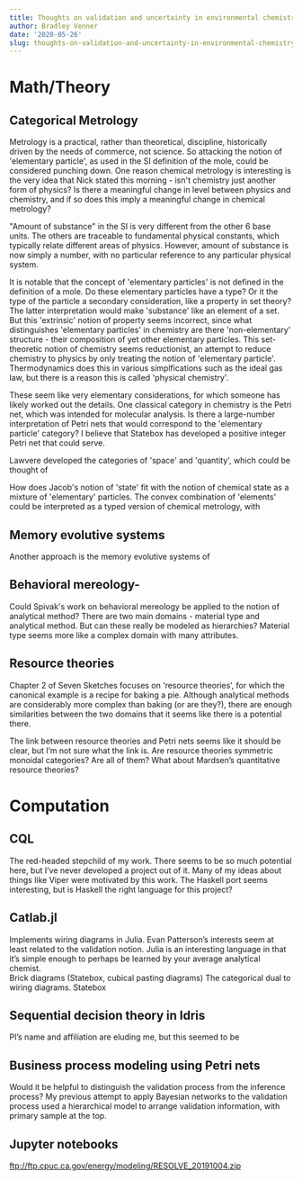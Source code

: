 ```yaml
---
title: Thoughts on validation and uncertainty in environmental chemistry
author: Bradley Venner
date: '2020-05-26'
slug: thoughts-on-validation-and-uncertainty-in-environmental-chemistry
---
```

# Math/Theory

## Categorical Metrology

Metrology is a practical, rather than theoretical, discipline, historically driven by the needs of commerce, not science.  So attacking the notion of 'elementary particle', as used in the SI definition of the mole, could be considered punching down.  One reason chemical metrology is interesting is the very idea that Nick stated this morning - isn't chemistry just another form of physics?  Is there a meaningful change in level between physics and chemistry, and if so does this imply a meaningful change in chemical metrology?   

"Amount of substance" in the SI is very different from the other 6 base units.  The others are traceable to fundamental physical constants, which typically relate different areas of physics.  However, amount of substance is now simply a number, with no particular reference to any particular physical system.  

It is notable that the concept of 'elementary particles' is not defined in the definition of a mole.  Do these elementary particles have a type?  Or it the type of the particle a secondary consideration, like a property in set theory?  The latter interpretation would make 'substance' like an element of a set.  But this 'extrinsic' notion of property seems incorrect, since what distinguishes 'elementary particles' in chemistry are there 'non-elementary' structure - their composition of yet other elementary particles.  This set-theoretic notion of chemistry seems reductionist, an attempt to reduce chemistry to physics by only treating the notion of 'elementary particle'.  Thermodynamics does this in various simplfications such as the ideal gas law, but there is a reason this is called 'physical chemistry'.

These seem like very elementary considerations, for which someone has likely worked out the details.  One classical category in chemistry is the Petri net, which was intended for molecular analysis.  Is there a large-number interpretation of Petri nets that would correspond to the 'elementary particle' category?  I believe that Statebox has developed a positive integer Petri net that could serve.  

Lawvere developed the categories of 'space' and 'quantity', which could be thought of


How does Jacob's notion of 'state' fit with the notion of chemical state as a mixture of 'elementary' particles.  The convex combination of 'elements' could be interpreted as a typed version of chemical metrology, with

## Memory evolutive systems
Another approach is the memory evolutive systems of

## Behavioral mereology-

Could Spivak's work on behavioral mereology be applied to the notion of analytical method?  There are two main domains - material type and analytical method.  But can these really be modeled as hierarchies?  Material type seems more like a complex domain with many attributes.  

## Resource theories
Chapter 2 of Seven Sketches focuses on ‘resource theories’, for which the canonical example is a recipe for baking a pie.  Although analytical methods are considerably more complex than baking (or are they?), there are enough similarities between the two domains that it seems like there is a potential there.

The link between resource theories and Petri nets seems like it should be clear, but I’m not sure what the link is.  Are resource theories symmetric monoidal categories?  Are all of them?  What about Mardsen’s quantitative resource theories?  

# Computation

## CQL
The red-headed stepchild of my work.  There seems to be so much potential here, but I’ve never developed a project out of it.  Many of my ideas about things like Viper were motivated by this work.  The Haskell port seems interesting, but is Haskell the right language for this project?

## Catlab.jl
Implements wiring diagrams in Julia.  Evan Patterson’s interests seem at least related to the validation notion.  Julia is an interesting language in that it’s simple enough to perhaps be learned by your average analytical chemist.  
Brick diagrams (Statebox, cubical pasting diagrams)
The categorical dual to wiring diagrams.  Statebox

## Sequential decision theory in Idris
PI’s name and affiliation are eluding me, but this seemed to be

## Business process modeling using Petri nets

Would it be helpful to distinguish the validation process from the inference process?  My previous attempt to apply Bayesian networks to the validation process used a hierarchical model to arrange validation information, with primary sample at the top.  

## Jupyter notebooks

ftp://ftp.cpuc.ca.gov/energy/modeling/RESOLVE_20191004.zip
